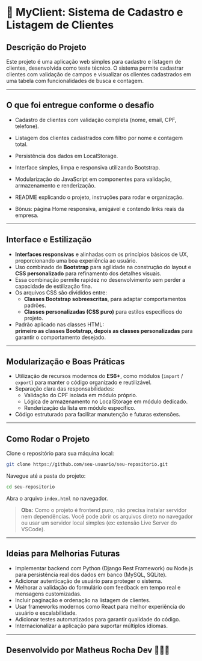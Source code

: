 # 🚀 MyClient: Sistema de Cadastro e Listagem de Clientes

## Descrição do Projeto

Este projeto é uma aplicação web simples para cadastro e listagem de clientes, desenvolvida como teste técnico. O sistema permite cadastrar clientes com validação de campos e visualizar os clientes cadastrados em uma tabela com funcionalidades de busca e contagem.

---

## O que foi entregue conforme o desafio

- Cadastro de clientes com validação completa (nome, email, CPF, telefone).
- Listagem dos clientes cadastrados com filtro por nome e contagem total.
- Persistência dos dados em LocalStorage.
- Interface simples, limpa e responsiva utilizando Bootstrap.
- Modularização do JavaScript em componentes para validação, armazenamento e renderização.
- README explicando o projeto, instruções para rodar e organização.

- Bônus: página Home responsiva, amigável e contendo links reais da empresa.

---

## Interface e Estilização

- **Interfaces responsivas** e alinhadas com os princípios básicos de UX, proporcionando uma boa experiência ao usuário.
- Uso combinado de **Bootstrap** para agilidade na construção do layout e **CSS personalizado** para refinamento dos detalhes visuais.
- Essa combinação permite rapidez no desenvolvimento sem perder a capacidade de estilização fina.
- Os arquivos CSS são divididos entre:
  - **Classes Bootstrap sobreescritas**, para adaptar comportamentos padrões.
  - **Classes personalizadas (CSS puro)** para estilos específicos do projeto.
- Padrão aplicado nas classes HTML:  
  **primeiro as classes Bootstrap, depois as classes personalizadas** para garantir o comportamento desejado.

---

## Modularização e Boas Práticas

- Utilização de recursos modernos do **ES6+**, como módulos (`import` / `export`) para manter o código organizado e reutilizável.
- Separação clara das responsabilidades:
  - Validação do CPF isolada em módulo próprio.
  - Lógica de armazenamento no LocalStorage em módulo dedicado.
  - Renderização da lista em módulo específico.
- Código estruturado para facilitar manutenção e futuras extensões.

---

## Como Rodar o Projeto

Clone o repositório para sua máquina local:

```bash
git clone https://github.com/seu-usuario/seu-repositorio.git
```

Navegue até a pasta do projeto:

```bash
cd seu-repositorio
```

Abra o arquivo `index.html` no navegador.

> **Obs:** Como o projeto é frontend puro, não precisa instalar servidor nem dependências. Você pode abrir os arquivos direto no navegador ou usar um servidor local simples (ex: extensão Live Server do VSCode).

---

## Ideias para Melhorias Futuras

- Implementar backend com Python (Django Rest Framework) ou Node.js para persistência real dos dados em banco (MySQL, SQLite).
- Adicionar autenticação de usuário para proteger o sistema.
- Melhorar a validação do formulário com feedback em tempo real e mensagens customizadas.
- Incluir paginação e ordenação na listagem de clientes.
- Usar frameworks modernos como React para melhor experiência do usuário e escalabilidade.
- Adicionar testes automatizados para garantir qualidade do código.
- Internacionalizar a aplicação para suportar múltiplos idiomas.

---

## Desenvolvido por Matheus Rocha Dev 👨🏿‍💻
